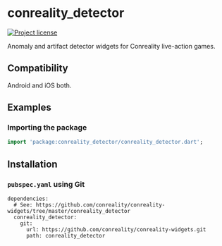 conreality_detector
===================

[![Project license](https://img.shields.io/badge/license-Public%20Domain-blue.svg)](https://unlicense.org)

Anomaly and artifact detector widgets for Conreality live-action games.

Compatibility
-------------

Android and iOS both.

Examples
--------

### Importing the package

```dart
import 'package:conreality_detector/conreality_detector.dart';
```

Installation
------------

### `pubspec.yaml` using Git

    dependencies:
      # See: https://github.com/conreality/conreality-widgets/tree/master/conreality_detector
      conreality_detector:
        git:
          url: https://github.com/conreality/conreality-widgets.git
          path: conreality_detector
